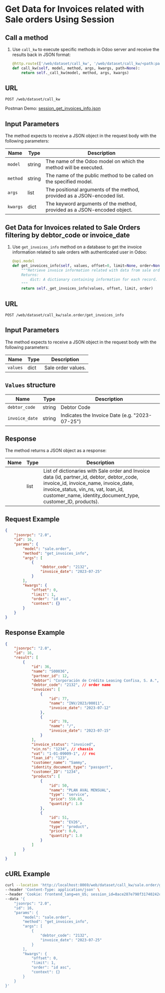 Get Data for Invoices related with Sale orders Using Session
===========================================

Call a method
-------------

1. Use `call_kw` to execute specific methods in Odoo server and receive the results back in JSON format:

    ```python
    @http.route(['/web/dataset/call_kw', '/web/dataset/call_kw/<path:path>'], type='json', auth="user")
    def call_kw(self, model, method, args, kwargs, path=None):
        return self._call_kw(model, method, args, kwargs)
    ```

## URL

```
POST /web/dataset/call_kw
```

Postman Demo: [session_get_invoices_info.json](postman_collection.json)

## Input Parameters

The method expects to receive a JSON object in the request body with the following parameters:

| Name        | Type    | Description                                                                   |
|-------------|---------|-------------------------------------------------------------------------------|
| `model`     | string  | The name of the Odoo model on which the method will be executed.              |
| `method`    | string  | The name of the public method to be called on the specified model.            |
| `args`      | list    | The positional arguments of the method, provided as a JSON-encoded list.      |
| `kwargs`    | dict    | The keyword arguments of the method, provided as a JSON-encoded object.       |

Get Data for Invoices related to Sale Orders filtering by debtor_code or invoice_date
-------------------------------------

1. Use `get_invoices_info` method on a database to get the invoice information related to sale orders with authenticated user in Odoo:

    ```python
    @api.model
    def get_invoices_info(self, values, offset=0, limit=None, order=None):
        """Retrieve invoice information related with data from sale orders.
        Returns:
            dict: A dictionary containing information for each record.
        """
        return self._get_invoices_info(values, offset, limit, order)
    ```

## URL

```
POST /web/dataset/call_kw/sale.order/get_invoices_info
```

## Input Parameters

The method expects to receive a JSON object in the request body with the following parameters:

| Name        | Type    | Description                                                                        |
|-------------|---------|------------------------------------------------------------------------------------|
| `values`    | dict    | Sale order values.                                                                 |

## `Values` structure

| Name                            | Type              | Description                                          |
|---------------------------------|-------------------|------------------------------------------------------|
| `debtor_code`                   | string            | Debtor Code                                          |
| `invoice_date`                  | string            | Indicates the Invoice Date (e.g. "2023-07-25")        |

## Response

The method returns a JSON object as a response:

| Name                         | Type | Description                                                          |
|------------------------------|------|----------------------------------------------------------------------|
|                              | list | List of dictionaries with Sale order and Invoice data (id, partner_id, debtor, debtor_code, invoice_id, invoice_name, invoice_date, invoice_status, vin_ns, vat, loan_id, customer_name, identity_document_type, customer_ID, products).  |

## Request Example

```json
{
    "jsonrpc": "2.0",
    "id": 16,
    "params": {
        "model": "sale.order",
        "method": "get_invoices_info",
        "args": [
            {
                "debtor_code": "2132",
                "invoice_date": "2023-07-25"
            }
        ],
        "kwargs": {
            "offset": 0,
            "limit": 1,
            "order": "id asc",
            "context": {}
        }
    }
}
```

## Response Example

```json
{
    "jsonrpc": "2.0",
    "id": 16,
    "result": [
        {
            "id": 36,
            "name": "S00036",
            "partner_id": 12,
            "debtor": "Corporación de Crédito Leasing Confisa, S. A.",
            "debtor_code": "2132", // order name
            "invoices": [
                {
                    "id": 77,
                    "name": "INV/2023/00011",
                    "invoice_date": "2023-07-12"
                },
                {
                    "id": 78,
                    "name": "/",
                    "invoice_date": "2023-07-15"
                }
            ],
            "invoice_status": "invoiced",
            "vin_ns": "1234", // chassis
            "vat": "1-01-09009-1", // rnc
            "loan_id": "123",
            "customer_name": "Sammy",
            "identity_document_type": "passport",
            "customer_ID": "1234",
            "products": [
                {
                    "id": 50,
                    "name": "PLAN AVAL MENSUAL",
                    "type": "service",
                    "price": 550.85,
                    "quantity": 1.0
                },
                {
                    "id": 51,
                    "name": "EV26",
                    "type": "product",
                    "price": 0.0,
                    "quantity": 1.0
                }
            ]
        }
    ]
}
```

## cURL Example

```bash
curl --location 'http://localhost:8069/web/dataset/call_kw/sale.order/get_invoices_info' \
--header 'Content-Type: application/json' \
--header 'Cookie: frontend_lang=en_US; session_id=8ace287e798f31740242c2a1cdbe8b45352d7e72' \
--data '{
    "jsonrpc": "2.0",
    "id": 16,
    "params": {
        "model": "sale.order",
        "method": "get_invoices_info",
        "args": [
            {
                "debtor_code": "2132",
                "invoice_date": "2023-07-25"
            }
        ],
        "kwargs": {
            "offset": 0,
            "limit": 1,
            "order": "id asc",
            "context": {}
        }
    }
}'
```
